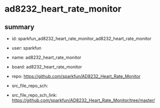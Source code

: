 # ad8232_heart_rate_monitor
 
## summary 
* id: sparkfun_ad8232_heart_rate_monitor_ad8232_heart_rate_monitor
* user: sparkfun
* name: ad8232_heart_rate_monitor
* board: ad8232_heart_rate_monitor
* repo: https://github.com/sparkfun/AD8232_Heart_Rate_Monitor



* src_file_repo_sch: 
* src_file_repo_sch_link: https://github.com/sparkfun/AD8232_Heart_Rate_Monitor/tree/master/




